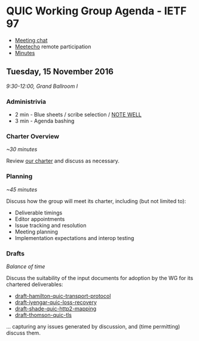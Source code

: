# QUIC Working Group Agenda - IETF 97

* [Meeting chat](xmpp:quic@jabber.ietf.org?join)
* [Meetecho](http://www.meetecho.com/ietf97/quic) remote participation
* [Minutes](http://etherpad.tools.ietf.org:9000/p/ietf97quic)


## Tuesday, 15 November 2016

_9:30-12:00, Grand Ballroom I_

### Administrivia

* 2 min - Blue sheets / scribe selection / [NOTE WELL](https://www.ietf.org/about/note-well.html)
* 3 min - Agenda bashing


### Charter Overview

_~30 minutes_

Review [our charter](https://datatracker.ietf.org/wg/quic/charter/) and discuss as necessary.


### Planning

_~45 minutes_

Discuss how the group will meet its charter, including (but not limited to):

* Deliverable timings
* Editor appointments
* Issue tracking and resolution
* Meeting planning
* Implementation expectations and interop testing


### Drafts

_Balance of time_

Discuss the suitability of the input documents for adoption by the WG for its chartered deliverables:

* [draft-hamilton-quic-transport-protocol](https://datatracker.ietf.org/doc/draft-hamilton-quic-transport-protocol/)
* [draft-iyengar-quic-loss-recovery](https://datatracker.ietf.org/doc/draft-iyengar-quic-loss-recovery/)
* [draft-shade-quic-http2-mapping](https://datatracker.ietf.org/doc/draft-shade-quic-http2-mapping/)
* [draft-thomson-quic-tls](https://datatracker.ietf.org/doc/draft-thomson-quic-tls/)

... capturing any issues generated by discussion, and (time permitting) discuss them.
